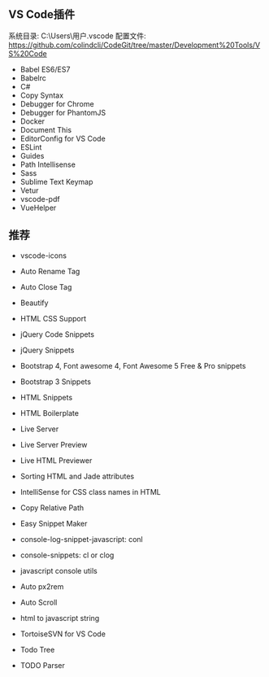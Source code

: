 ## VS Code插件

系统目录: C:\Users\用户\.vscode
配置文件: https://github.com/colindcli/CodeGit/tree/master/Development%20Tools/VS%20Code


- Babel ES6/ES7
- Babelrc
- C#
- Copy Syntax
- Debugger for Chrome
- Debugger for PhantomJS
- Docker
- Document This
- EditorConfig for VS Code
- ESLint
- Guides
- Path Intellisense
- Sass
- Sublime Text Keymap
- Vetur
- vscode-pdf
- VueHelper

## 推荐
- vscode-icons
- Auto Rename Tag
- Auto Close Tag
- Beautify
- HTML CSS Support
- jQuery Code Snippets
- jQuery Snippets
- Bootstrap 4, Font awesome 4, Font Awesome 5 Free & Pro snippets
- Bootstrap 3 Snippets
- HTML Snippets
- HTML Boilerplate
- Live Server
- Live Server Preview
- Live HTML Previewer
- Sorting HTML and Jade attributes
- IntelliSense for CSS class names in HTML
- Copy Relative Path
- Easy Snippet Maker


- console-log-snippet-javascript: conl
- console-snippets: cl or clog
- javascript console utils

- Auto px2rem
- Auto Scroll
- html to javascript string
- TortoiseSVN for VS Code
- Todo Tree
- TODO Parser